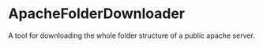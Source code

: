 # ApacheFolderDownloader

A tool for downloading the whole folder structure of a public apache server.
